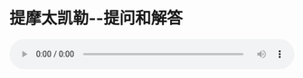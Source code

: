 # 提摩太凯勒--提问和解答

<audio style="width: 100%;" preload="false" controls controlslist="nodownload"><source src="http://file.simai.life/audio/mp3/old/12302.mp3" type="audio/mpeg">Your browser does not support the audio element.</audio>


